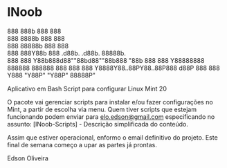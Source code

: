 # lNoob

888 888b    888                888      
888 8888b   888                888      
888 88888b  888                888      
888 888Y88b 888 .d88b.  .d88b. 88888b.  
888 888 Y88b888d88""88bd88""88b888 "88b 
888 888  Y88888888  888888  888888  888 
888 888   Y8888Y88..88PY88..88P888 d88P 
888 888    Y888 "Y88P"  "Y88P" 88888P" 

Aplicativo em Bash Script para configurar Linux Mint 20

O pacote vai gerenciar scripts para instalar e/ou fazer configurações no Mint, a partir de escolha via menu.
Quem tiver scripts que estejam funcionando podem enviar para elo.edson@gmail.com especificando no assunto:
    [lNoob-Scripts] - Descrição simplificada do conteúdo.
    
Assim que estiver operacional, enformo o email definitivo do projeto.
Este final de semana começo a upar as partes já prontas.

Edson Oliveira